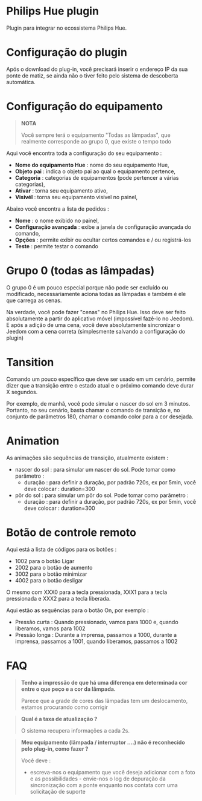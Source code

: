 # Philips Hue plugin

Plugin para integrar no ecossistema Philips Hue.

# Configuração do plugin

Após o download do plug-in, você precisará inserir o endereço IP da sua ponte de matiz, se ainda não o tiver feito pelo sistema de descoberta automática.

# Configuração do equipamento

> **NOTA**
>
> Você sempre terá o equipamento "Todas as lâmpadas", que realmente corresponde ao grupo 0, que existe o tempo todo

Aqui você encontra toda a configuração do seu equipamento :

-   **Nome do equipamento Hue** : nome do seu equipamento Hue,
-   **Objeto pai** : indica o objeto pai ao qual o equipamento pertence,
-   **Categoria** : categorias de equipamentos (pode pertencer a várias categorias),
-   **Ativar** : torna seu equipamento ativo,
-   **Visivél** : torna seu equipamento visível no painel,

Abaixo você encontra a lista de pedidos :

-   **Nome** : o nome exibido no painel,
-   **Configuração avançada** : exibe a janela de configuração avançada do comando,
-   **Opções** : permite exibir ou ocultar certos comandos e / ou registrá-los
-   **Teste** : permite testar o comando

# Grupo 0 (todas as lâmpadas)

O grupo 0 é um pouco especial porque não pode ser excluído ou modificado, necessariamente aciona todas as lâmpadas e também é ele que carrega as cenas.

Na verdade, você pode fazer "cenas" no Philips Hue. Isso deve ser feito absolutamente a partir do aplicativo móvel (impossível fazê-lo no Jeedom). E após a adição de uma cena, você deve absolutamente sincronizar o Jeedom com a cena correta (simplesmente salvando a configuração do plugin)

# Tansition

Comando um pouco específico que deve ser usado em um cenário, permite dizer que a transição entre o estado atual e o próximo comando deve durar X segundos.

Por exemplo, de manhã, você pode simular o nascer do sol em 3 minutos. Portanto, no seu cenário, basta chamar o comando de transição e, no conjunto de parâmetros 180, chamar o comando color para a cor desejada.

# Animation

As animações são sequências de transição, atualmente existem :

-   nascer do sol : para simular um nascer do sol. Pode tomar como parâmetro :
    -   duração : para definir a duração, por padrão 720s, ex por 5min, você deve colocar : duration=300
-   pôr do sol : para simular um pôr do sol. Pode tomar como parâmetro :
    -   duração : para definir a duração, por padrão 720s, ex por 5min, você deve colocar : duration=300

# Botão de controle remoto

Aqui está a lista de códigos para os botões :

- 1002 para o botão Ligar
- 2002 para o botão de aumento
- 3002 para o botão minimizar
- 4002 para o botão desligar

O mesmo com XXX0 para a tecla pressionada, XXX1 para a tecla pressionada e XXX2 para a tecla liberada.

Aqui estão as sequências para o botão On, por exemplo :

- Pressão curta : Quando pressionado, vamos para 1000 e, quando liberamos, vamos para 1002
- Pressão longa : Durante a imprensa, passamos a 1000, durante a imprensa, passamos a 1001, quando liberamos, passamos a 1002

# FAQ

> **Tenho a impressão de que há uma diferença em determinada cor entre o que peço e a cor da lâmpada.**
>
> Parece que a grade de cores das lâmpadas tem um deslocamento, estamos procurando como corrigir

> **Qual é a taxa de atualização ?**
>
> O sistema recupera informações a cada 2s.

> **Meu equipamento (lâmpada / interruptor ....) não é reconhecido pelo plug-in, como fazer ?**
>
> Você deve :
> - escreva-nos o equipamento que você deseja adicionar com a foto e as possibilidades - envie-nos o log de depuração da sincronização com a ponte enquanto nos contata com uma solicitação de suporte
